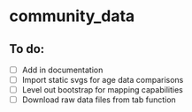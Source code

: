# community_data

## To do: 

- [ ] Add in documentation 
- [ ] Import static svgs for age data comparisons 
- [ ] Level out bootstrap for mapping capabilities 
- [ ] Download raw data files from tab function 
